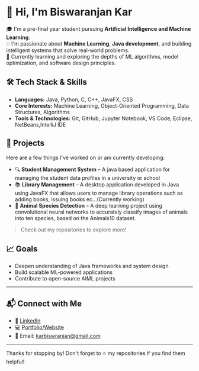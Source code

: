 # 👋 Hi, I'm Biswaranjan Kar

🎓 I'm a pre-final year student pursuing **Artificial Intelligence and Machine Learning**.  
💡 I'm passionate about **Machine Learning**, **Java development**, and building intelligent systems that solve real-world problems.  
🚀 Currently learning and exploring the depths of ML algorithms, model optimization, and software design principles.


## 🛠️ Tech Stack & Skills

- **Languages:** Java, Python, C, C++, JavaFX, CSS  
- **Core Interests:** Machine Learning, Object-Oriented Programming, Data Structures, Algorithms  
- **Tools & Technologies:** Git, GitHub, Jupyter Notebook, VS Code, Eclipse, NetBeans,IntelliJ IDE  


## 📌 Projects

Here are a few things I've worked on or am currently developing:

- 🔍 **Student Management System** – A java based application for managing the student data profiles in a university or school
- 📚 **Library Management** – A desktop application developed in Java using JavaFX that allows users to manage library operations such as adding books, issuing books ec...(Currently working)
- 🤖 **Animal Species Detection** – A deep learning project using convolutional neural networks to accurately classify images of animals into ten species, based on the Animals10 dataset.

> Check out my repositories to explore more!


## 📈 Goals

- Deepen understanding of Java frameworks and system design    
- Build scalable ML-powered applications
- Contribute to open-source AIML projects  


---

## 📬 Connect with Me

- 💼 [LinkedIn](www.linkedin.com/in/biswaranjan-kar-48308b26b)  
- 💻 [Portfolio/Website]([https://yourwebsite.com](https://the-data-journey.odoo.com/)) 
- 📧 Email: karbiswranjan@gmail.com

---

Thanks for stopping by! Don't forget to ⭐️ my repositories if you find them helpful!
